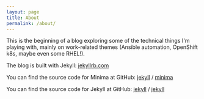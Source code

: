 ```yaml
---
layout: page
title: About
permalink: /about/
---
```


This is the beginning of a blog exploring some of the technical things I'm playing with, mainly on work-related themes (Ansible automation, OpenShift k8s, maybe even some RHEL!).

The blog is built with Jekyll: [jekyllrb.com](https://jekyllrb.com/)

You can find the source code for Minima at GitHub:
[jekyll][jekyll-organization] /
[minima](https://github.com/jekyll/minima)

You can find the source code for Jekyll at GitHub:
[jekyll][jekyll-organization] /
[jekyll](https://github.com/jekyll/jekyll)


[jekyll-organization]: https://github.com/jekyll

